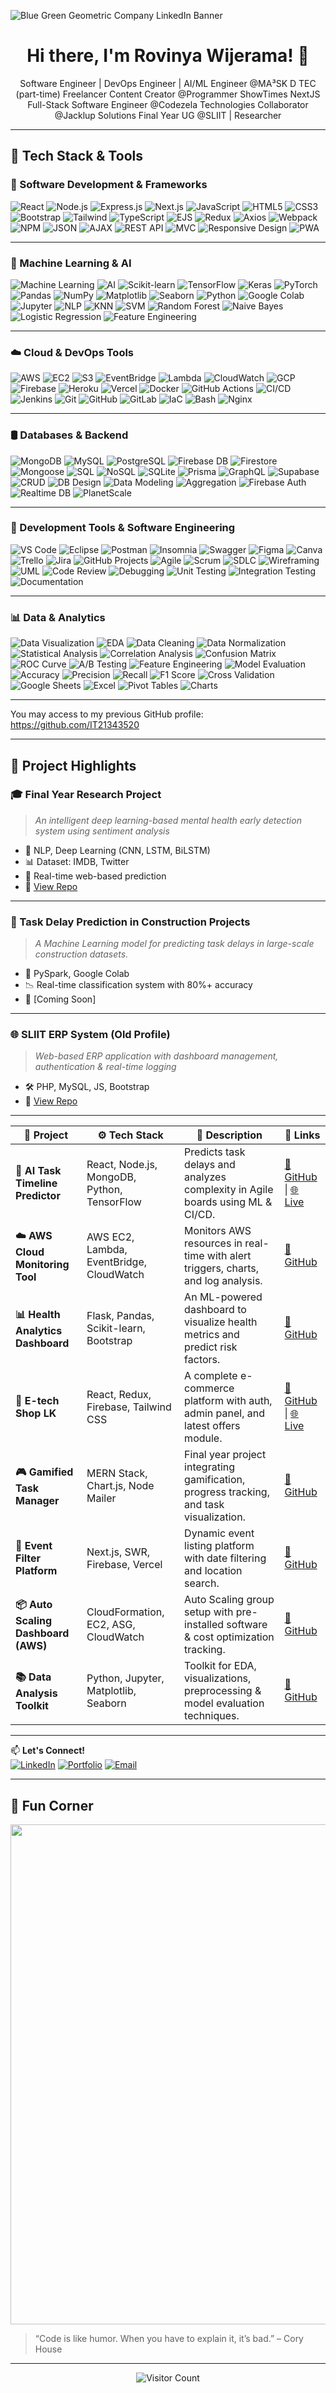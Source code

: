 ![Blue Green Geometric Company LinkedIn Banner](https://github.com/user-attachments/assets/6d1008a7-8573-4b4b-b1fb-ea107ebb7cbd)


<h1 align="center">Hi there, I'm Rovinya Wijerama! 👋</h1>

<p align="center">
  Software Engineer | DevOps Engineer | AI/ML Engineer @MA³SK D TEC (part-time) 
  Freelancer 
  Content Creator @Programmer ShowTimes
  NextJS Full-Stack Software Engineer @Codezela Technologies 
  Collaborator @Jacklup Solutions 
  Final Year UG @SLIIT | Researcher 
</p>

---

## 🔧 Tech Stack & Tools

### 🚀 Software Development & Frameworks

![React](https://img.shields.io/badge/React-61DAFB?style=for-the-badge&logo=react)
![Node.js](https://img.shields.io/badge/Node.js-339933?style=for-the-badge&logo=nodedotjs)
![Express.js](https://img.shields.io/badge/Express.js-000000?style=for-the-badge&logo=express)
![Next.js](https://img.shields.io/badge/Next.js-000000?style=for-the-badge&logo=nextdotjs)
![JavaScript](https://img.shields.io/badge/JavaScript-ES6+-F7DF1E?style=for-the-badge&logo=javascript)
![HTML5](https://img.shields.io/badge/HTML5-E34F26?style=for-the-badge&logo=html5)
![CSS3](https://img.shields.io/badge/CSS3-1572B6?style=for-the-badge&logo=css3)
![Bootstrap](https://img.shields.io/badge/Bootstrap-7952B3?style=for-the-badge&logo=bootstrap)
![Tailwind](https://img.shields.io/badge/Tailwind_CSS-38B2AC?style=for-the-badge&logo=tailwind-css)
![TypeScript](https://img.shields.io/badge/TypeScript-007ACC?style=for-the-badge&logo=typescript)
![EJS](https://img.shields.io/badge/EJS-FFCA28?style=for-the-badge)
![Redux](https://img.shields.io/badge/Redux-764ABC?style=for-the-badge&logo=redux)
![Axios](https://img.shields.io/badge/Axios-5A29E4?style=for-the-badge)
![Webpack](https://img.shields.io/badge/Webpack-8DD6F9?style=for-the-badge&logo=webpack)
![NPM](https://img.shields.io/badge/NPM-CB3837?style=for-the-badge&logo=npm)
![JSON](https://img.shields.io/badge/JSON-000000?style=for-the-badge&logo=json)
![AJAX](https://img.shields.io/badge/AJAX-4A90E2?style=for-the-badge)
![REST API](https://img.shields.io/badge/REST_API-FF6F00?style=for-the-badge)
![MVC](https://img.shields.io/badge/MVC_Architecture-2C3E50?style=for-the-badge)
![Responsive Design](https://img.shields.io/badge/Responsive_Design-16A085?style=for-the-badge)
![PWA](https://img.shields.io/badge/PWA-4285F4?style=for-the-badge&logo=googlechrome)

---

### 🧠 Machine Learning & AI

![Machine Learning](https://img.shields.io/badge/Machine_Learning-FF6F00?style=for-the-badge)
![AI](https://img.shields.io/badge/AI-6C3483?style=for-the-badge)
![Scikit-learn](https://img.shields.io/badge/Scikit--learn-F7931E?style=for-the-badge&logo=scikit-learn)
![TensorFlow](https://img.shields.io/badge/TensorFlow-FF6F00?style=for-the-badge&logo=tensorflow)
![Keras](https://img.shields.io/badge/Keras-D00000?style=for-the-badge&logo=keras)
![PyTorch](https://img.shields.io/badge/PyTorch-EE4C2C?style=for-the-badge&logo=pytorch)
![Pandas](https://img.shields.io/badge/Pandas-150458?style=for-the-badge&logo=pandas)
![NumPy](https://img.shields.io/badge/NumPy-013243?style=for-the-badge&logo=numpy)
![Matplotlib](https://img.shields.io/badge/Matplotlib-11557C?style=for-the-badge)
![Seaborn](https://img.shields.io/badge/Seaborn-2E86C1?style=for-the-badge)
![Python](https://img.shields.io/badge/Python-3776AB?style=for-the-badge&logo=python)
![Google Colab](https://img.shields.io/badge/Google_Colab-F9AB00?style=for-the-badge&logo=googlecolab)
![Jupyter](https://img.shields.io/badge/Jupyter-F37626?style=for-the-badge&logo=jupyter)
![NLP](https://img.shields.io/badge/NLP-9B59B6?style=for-the-badge)
![KNN](https://img.shields.io/badge/KNN-17A589?style=for-the-badge)
![SVM](https://img.shields.io/badge/SVM-2874A6?style=for-the-badge)
![Random Forest](https://img.shields.io/badge/Random_Forest-117A65?style=for-the-badge)
![Naive Bayes](https://img.shields.io/badge/Naive_Bayes-DC7633?style=for-the-badge)
![Logistic Regression](https://img.shields.io/badge/Logistic_Regression-CA6F1E?style=for-the-badge)
![Feature Engineering](https://img.shields.io/badge/Feature_Engineering-FF5733?style=for-the-badge)


---

### ☁️ Cloud & DevOps Tools

![AWS](https://img.shields.io/badge/AWS-232F3E?style=for-the-badge&logo=amazonaws)
![EC2](https://img.shields.io/badge/EC2-FF9900?style=for-the-badge)
![S3](https://img.shields.io/badge/S3-569A31?style=for-the-badge)
![EventBridge](https://img.shields.io/badge/AWS_EventBridge-8E44AD?style=for-the-badge)
![Lambda](https://img.shields.io/badge/AWS_Lambda-F90?style=for-the-badge&logo=awslambda)
![CloudWatch](https://img.shields.io/badge/CloudWatch-FF9900?style=for-the-badge)
![GCP](https://img.shields.io/badge/GCP-4285F4?style=for-the-badge&logo=googlecloud)
![Firebase](https://img.shields.io/badge/Firebase-FFCA28?style=for-the-badge&logo=firebase)
![Heroku](https://img.shields.io/badge/Heroku-430098?style=for-the-badge&logo=heroku)
![Vercel](https://img.shields.io/badge/Vercel-000000?style=for-the-badge&logo=vercel)
![Docker](https://img.shields.io/badge/Docker-2496ED?style=for-the-badge&logo=docker)
![GitHub Actions](https://img.shields.io/badge/GitHub_Actions-2088FF?style=for-the-badge&logo=githubactions)
![CI/CD](https://img.shields.io/badge/CI%2FCD-27AE60?style=for-the-badge)
![Jenkins](https://img.shields.io/badge/Jenkins-D33833?style=for-the-badge&logo=jenkins)
![Git](https://img.shields.io/badge/Git-F05032?style=for-the-badge&logo=git)
![GitHub](https://img.shields.io/badge/GitHub-181717?style=for-the-badge&logo=github)
![GitLab](https://img.shields.io/badge/GitLab-FC6D26?style=for-the-badge&logo=gitlab)
![IaC](https://img.shields.io/badge/IaC-2C3E50?style=for-the-badge)
![Bash](https://img.shields.io/badge/Bash_Scripting-4EAA25?style=for-the-badge&logo=gnu-bash)
![Nginx](https://img.shields.io/badge/Nginx-009639?style=for-the-badge&logo=nginx)


---

### 🛢️ Databases & Backend

![MongoDB](https://img.shields.io/badge/MongoDB-47A248?style=for-the-badge&logo=mongodb)
![MySQL](https://img.shields.io/badge/MySQL-005C84?style=for-the-badge&logo=mysql)
![PostgreSQL](https://img.shields.io/badge/PostgreSQL-336791?style=for-the-badge&logo=postgresql)
![Firebase DB](https://img.shields.io/badge/Firebase_DB-FFCA28?style=for-the-badge&logo=firebase)
![Firestore](https://img.shields.io/badge/Firestore-FFA000?style=for-the-badge)
![Mongoose](https://img.shields.io/badge/Mongoose-880000?style=for-the-badge)
![SQL](https://img.shields.io/badge/SQL-4479A1?style=for-the-badge)
![NoSQL](https://img.shields.io/badge/NoSQL-CC0000?style=for-the-badge)
![SQLite](https://img.shields.io/badge/SQLite-003B57?style=for-the-badge&logo=sqlite)
![Prisma](https://img.shields.io/badge/Prisma-2D3748?style=for-the-badge&logo=prisma)
![GraphQL](https://img.shields.io/badge/GraphQL-E10098?style=for-the-badge&logo=graphql)
![Supabase](https://img.shields.io/badge/Supabase-3ECF8E?style=for-the-badge&logo=supabase)
![CRUD](https://img.shields.io/badge/CRUD-3498DB?style=for-the-badge)
![DB Design](https://img.shields.io/badge/Schema_Design-9B59B6?style=for-the-badge)
![Data Modeling](https://img.shields.io/badge/Data_Modeling-2980B9?style=for-the-badge)
![Aggregation](https://img.shields.io/badge/Aggregation_Framework-16A085?style=for-the-badge)
![Firebase Auth](https://img.shields.io/badge/Firebase_Auth-FFCA28?style=for-the-badge&logo=firebase)
![Realtime DB](https://img.shields.io/badge/Realtime_DB-FFA500?style=for-the-badge)
![PlanetScale](https://img.shields.io/badge/PlanetScale-000000?style=for-the-badge&logo=planetscale)


---

### 🧰 Development Tools & Software Engineering

![VS Code](https://img.shields.io/badge/VS_Code-007ACC?style=for-the-badge&logo=visual-studio-code)
![Eclipse](https://img.shields.io/badge/Eclipse-2C2255?style=for-the-badge&logo=eclipseide)
![Postman](https://img.shields.io/badge/Postman-FF6C37?style=for-the-badge&logo=postman)
![Insomnia](https://img.shields.io/badge/Insomnia-4000BF?style=for-the-badge&logo=insomnia)
![Swagger](https://img.shields.io/badge/Swagger-85EA2D?style=for-the-badge&logo=swagger)
![Figma](https://img.shields.io/badge/Figma-F24E1E?style=for-the-badge&logo=figma)
![Canva](https://img.shields.io/badge/Canva-00C4CC?style=for-the-badge&logo=canva)
![Trello](https://img.shields.io/badge/Trello-0052CC?style=for-the-badge&logo=trello)
![Jira](https://img.shields.io/badge/Jira-0052CC?style=for-the-badge&logo=jira)
![GitHub Projects](https://img.shields.io/badge/GitHub_Projects-181717?style=for-the-badge&logo=github)
![Agile](https://img.shields.io/badge/Agile-6DB33F?style=for-the-badge)
![Scrum](https://img.shields.io/badge/Scrum-0052CC?style=for-the-badge)
![SDLC](https://img.shields.io/badge/SDLC-3498DB?style=for-the-badge)
![Wireframing](https://img.shields.io/badge/Wireframing-1ABC9C?style=for-the-badge)
![UML](https://img.shields.io/badge/UML-2C3E50?style=for-the-badge)
![Code Review](https://img.shields.io/badge/Code_Review-9B59B6?style=for-the-badge)
![Debugging](https://img.shields.io/badge/Debugging-E67E22?style=for-the-badge)
![Unit Testing](https://img.shields.io/badge/Unit_Testing-F1C40F?style=for-the-badge)
![Integration Testing](https://img.shields.io/badge/Integration_Testing-E74C3C?style=for-the-badge)
![Documentation](https://img.shields.io/badge/Software_Documentation-34495E?style=for-the-badge)


---

### 📊 Data & Analytics

![Data Visualization](https://img.shields.io/badge/Data_Visualization-1F77B4?style=for-the-badge)
![EDA](https://img.shields.io/badge/Exploratory_Data_Analysis-FF851B?style=for-the-badge)
![Data Cleaning](https://img.shields.io/badge/Data_Cleaning-FF4136?style=for-the-badge)
![Data Normalization](https://img.shields.io/badge/Data_Normalization-2ECC71?style=for-the-badge)
![Statistical Analysis](https://img.shields.io/badge/Statistical_Analysis-3498DB?style=for-the-badge)
![Correlation Analysis](https://img.shields.io/badge/Correlation_Analysis-9B59B6?style=for-the-badge)
![Confusion Matrix](https://img.shields.io/badge/Confusion_Matrix-E67E22?style=for-the-badge)
![ROC Curve](https://img.shields.io/badge/ROC_Curve-34495E?style=for-the-badge)
![A/B Testing](https://img.shields.io/badge/A%2FB_Testing-1ABC9C?style=for-the-badge)
![Feature Engineering](https://img.shields.io/badge/Feature_Engineering-FF5733?style=for-the-badge)
![Model Evaluation](https://img.shields.io/badge/Model_Evaluation-2980B9?style=for-the-badge)
![Accuracy](https://img.shields.io/badge/Accuracy-2C3E50?style=for-the-badge)
![Precision](https://img.shields.io/badge/Precision-3498DB?style=for-the-badge)
![Recall](https://img.shields.io/badge/Recall-9B59B6?style=for-the-badge)
![F1 Score](https://img.shields.io/badge/F1_Score-E74C3C?style=for-the-badge)
![Cross Validation](https://img.shields.io/badge/Cross_Validation-16A085?style=for-the-badge)
![Google Sheets](https://img.shields.io/badge/Google_Sheets-34A853?style=for-the-badge&logo=googlesheets)
![Excel](https://img.shields.io/badge/Excel-217346?style=for-the-badge&logo=microsoft-excel)
![Pivot Tables](https://img.shields.io/badge/Pivot_Tables-6E5494?style=for-the-badge)
![Charts](https://img.shields.io/badge/Charts-F39C12?style=for-the-badge)


---

You may access to my previous GitHub profile: https://github.com/IT21343520

---


## 💼 Project Highlights

### 🎓 Final Year Research Project
> *An intelligent deep learning-based mental health early detection system using sentiment analysis*
- 🧠 NLP, Deep Learning (CNN, LSTM, BiLSTM)
- 📊 Dataset: IMDB, Twitter
- 💬 Real-time web-based prediction
- 🔗 [View Repo](https://github.com/rovinyawijeramaofficial/Mental-Health-Detection-System)

---

### 💼 Task Delay Prediction in Construction Projects
> *A Machine Learning model for predicting task delays in large-scale construction datasets.*
- 📁 PySpark, Google Colab
- 📉 Real-time classification system with 80%+ accuracy
- 🔗 [Coming Soon]

---

### 🌐 SLIIT ERP System (Old Profile)
> *Web-based ERP application with dashboard management, authentication & real-time logging*
- 🛠️ PHP, MySQL, JS, Bootstrap
- 🔗 [View Repo](https://github.com/IT21343520/SLIIT-ERP-System)

---

| 💼 Project                          | ⚙️ Tech Stack                               | 📝 Description                                                                          | 🔗 Links                                                                                                                                 |
| ----------------------------------- | ------------------------------------------- | --------------------------------------------------------------------------------------- | ---------------------------------------------------------------------------------------------------------------------------------------- |
| **🧠 AI Task Timeline Predictor**   | React, Node.js, MongoDB, Python, TensorFlow | Predicts task delays and analyzes complexity in Agile boards using ML & CI/CD.          | [🔗 GitHub](https://github.com/rovinyawijeramaofficial/task-timeline-predictor) \| [🌐 Live](https://task-timeline-predictor.vercel.app) |
| **☁️ AWS Cloud Monitoring Tool**    | AWS EC2, Lambda, EventBridge, CloudWatch    | Monitors AWS resources in real-time with alert triggers, charts, and log analysis.      | [🔗 GitHub](https://github.com/rovinyawijeramaofficial/aws-cloud-monitor)                                                                |
| **📊 Health Analytics Dashboard**   | Flask, Pandas, Scikit-learn, Bootstrap      | An ML-powered dashboard to visualize health metrics and predict risk factors.           | [🔗 GitHub](https://github.com/rovinyawijeramaofficial/health-ml-dashboard)                                                              |
| **🛒 E-tech Shop LK**               | React, Redux, Firebase, Tailwind CSS        | A complete e-commerce platform with auth, admin panel, and latest offers module.        | [🔗 GitHub](https://github.com/rovinyawijeramaofficial/e-tech-shop-lk) \| [🌐 Live](https://e-tech-shop-lk.vercel.app)                   |
| **🎮 Gamified Task Manager**        | MERN Stack, Chart.js, Node Mailer           | Final year project integrating gamification, progress tracking, and task visualization. | [🔗 GitHub](https://github.com/rovinyawijeramaofficial/task-gamifier)                                                                    |
| **📅 Event Filter Platform**        | Next.js, SWR, Firebase, Vercel              | Dynamic event listing platform with date filtering and location search.                 | [🔗 GitHub](https://github.com/rovinyawijeramaofficial/events-platform)                                                                  |
| **📦 Auto Scaling Dashboard (AWS)** | CloudFormation, EC2, ASG, CloudWatch        | Auto Scaling group setup with pre-installed software & cost optimization tracking.      | [🔗 GitHub](https://github.com/rovinyawijeramaofficial/aws-auto-scaling-dashboard)                                                       |
| **📚 Data Analysis Toolkit**        | Python, Jupyter, Matplotlib, Seaborn        | Toolkit for EDA, visualizations, preprocessing & model evaluation techniques.           | [🔗 GitHub](https://github.com/rovinyawijeramaofficial/data-analysis-toolkit)                                                            |

---


📫 **Let's Connect!**  
[![LinkedIn](https://img.shields.io/badge/LinkedIn-0A66C2?style=flat&logo=linkedin&logoColor=white)](https://linkedin.com/in/your-profile)
[![Portfolio](https://img.shields.io/badge/Portfolio-000?style=flat&logo=firefox&logoColor=white)](https://your-portfolio.com)
[![Email](https://img.shields.io/badge/Email-fff?style=flat&logo=gmail&logoColor=red)](mailto:youremail@example.com)


---

## 🎉 Fun Corner

<p align="center">
  <img src="https://media.giphy.com/media/qgQUggAC3Pfv687qPC/giphy.gif" width="800" />
</p>

> “Code is like humor. When you have to explain it, it’s bad.” – Cory House

---

<p align="center">
  <img src="https://visitor-badge.laobi.icu/badge?page_id=rovinyawijeramaofficial" alt="Visitor Count" />
</p>

